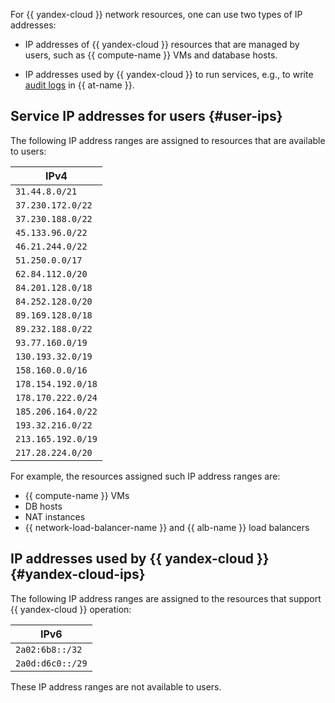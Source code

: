 For {{ yandex-cloud }} network resources, one can use two types of IP addresses:

* IP addresses of {{ yandex-cloud }} resources that are managed by users, such as {{ compute-name }} VMs and database hosts.

* IP addresses used by {{ yandex-cloud }} to run services, e.g., to write [audit logs](../../audit-trails/concepts/format.md) in {{ at-name }}.

## Service IP addresses for users {#user-ips}

The following IP address ranges are assigned to resources that are available to users:


| IPv4               | 
|--------------------|
| `31.44.8.0/21`     |
| `37.230.172.0/22`  |
| `37.230.188.0/22`  |
| `45.133.96.0/22`   |
| `46.21.244.0/22`   |
| `51.250.0.0/17`    |
| `62.84.112.0/20`   |
| `84.201.128.0/18`  |
| `84.252.128.0/20`  |
| `89.169.128.0/18`  |
| `89.232.188.0/22`  |
| `93.77.160.0/19`   |
| `130.193.32.0/19`  |
| `158.160.0.0/16`   |
| `178.154.192.0/18` |
| `178.170.222.0/24` |
| `185.206.164.0/22` |
| `193.32.216.0/22`  |
| `213.165.192.0/19` |
| `217.28.224.0/20`  |



For example, the resources assigned such IP address ranges are:

* {{ compute-name }} VMs
* DB hosts
* NAT instances
* {{ network-load-balancer-name }} and {{ alb-name }} load balancers

## IP addresses used by {{ yandex-cloud }} {#yandex-cloud-ips}

The following IP address ranges are assigned to the resources that support {{ yandex-cloud }} operation:


| IPv6 |
|--------------------|
| `2a02:6b8::/32` |
| `2a0d:d6c0::/29` |



These IP address ranges are not available to users.
